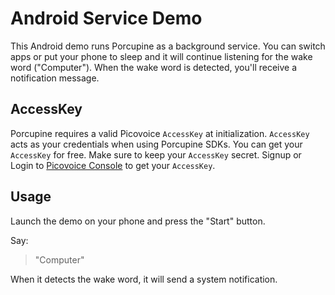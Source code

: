 # Android Service Demo

This Android demo runs Porcupine as a background service. You can switch apps or put your phone to sleep and it will continue listening for the wake word ("Computer"). When the wake word is detected, you'll receive a notification message.

## AccessKey

Porcupine requires a valid Picovoice `AccessKey` at initialization. `AccessKey` acts as your credentials when using Porcupine SDKs.
You can get your `AccessKey` for free. Make sure to keep your `AccessKey` secret.
Signup or Login to [Picovoice Console](https://console.picovoice.ai/) to get your `AccessKey`.

## Usage

Launch the demo on your phone and press the "Start" button.

Say:

> "Computer"

When it detects the wake word, it will send a system notification.
